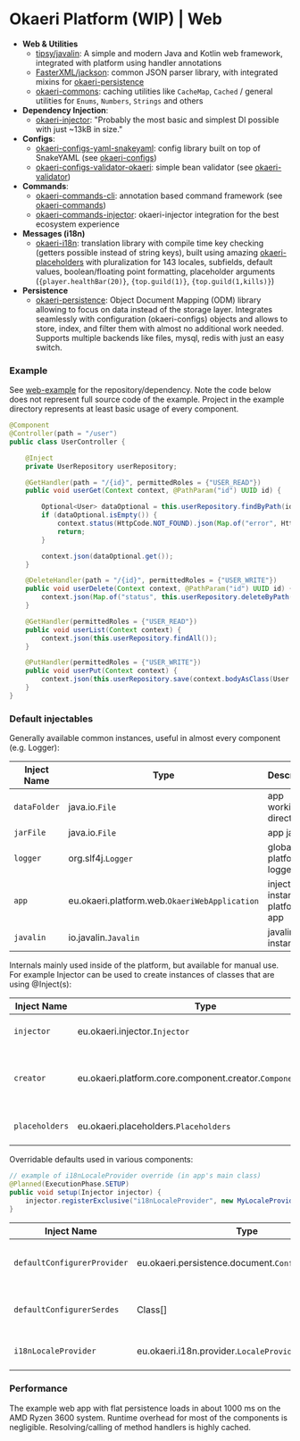 # Okaeri Platform (WIP) | Web


- **Web & Utilities**
    - [tipsy/javalin](https://github.com/tipsy/javalin): A simple and modern Java and Kotlin web framework, integrated with platform using handler annotations
    - [FasterXML/jackson](https://github.com/FasterXML/jackson): common JSON parser library, with integrated mixins for [okaeri-persistence](https://github.com/OkaeriPoland/okaeri-persistence)
    - [okaeri-commons](https://github.com/OkaeriPoland/okaeri-commons): caching utilities like `CacheMap`, `Cached` / general utilities for `Enums`, `Numbers`, `Strings` and others
- **Dependency Injection**:
    - [okaeri-injector](https://github.com/OkaeriPoland/okaeri-injector): "Probably the most basic and simplest DI possible with just ~13kB in size."
- **Configs**:
    - [okaeri-configs-yaml-snakeyaml](https://github.com/OkaeriPoland/okaeri-configs/tree/master/yaml-bukkit): config library built on top of SnakeYAML (see [okaeri-configs](https://github.com/OkaeriPoland/okaeri-configs))
    - [okaeri-configs-validator-okaeri](https://github.com/OkaeriPoland/okaeri-configs/tree/master/validator-okaeri): simple bean validator (see [okaeri-validator](https://github.com/OkaeriPoland/okaeri-validator))
- **Commands**:
    - [okaeri-commands-cli](https://github.com/OkaeriPoland/okaeri-commands/tree/master/bukkit): annotation based command framework (see [okaeri-commands](https://github.com/OkaeriPoland/okaeri-commands))
    - [okaeri-commands-injector](https://github.com/OkaeriPoland/okaeri-commands/tree/master/injector): okaeri-injector integration for the best ecosystem experience
- **Messages (i18n)**
    - [okaeri-i18n](https://github.com/OkaeriPoland/okaeri-i18n): translation library with compile time key checking (getters possible instead of string keys),
      built using amazing [okaeri-placeholders](https://github.com/OkaeriPoland/okaeri-placeholders) with pluralization for 143 locales, subfields, default values, boolean/floating point formatting,
      placeholder arguments (`{player.healthBar(20)}`, `{top.guild(1)}`, `{top.guild(1,kills)}`)
- **Persistence**
    - [okaeri-persistence](https://github.com/OkaeriPoland/okaeri-persistence): Object Document Mapping (ODM) library allowing to focus on data instead of the storage layer. Integrates seamlessly
      with configuration (okaeri-configs) objects and allows to store, index, and filter them with almost no additional work needed. Supports multiple backends like files, mysql, redis with just an easy switch.

### Example

See [web-example](https://github.com/OkaeriPoland/okaeri-platform/tree/master/web-example) for the repository/dependency.
Note the code below does not represent full source code of the example. Project in the example directory represents at least basic usage of every component.

```java
@Component
@Controller(path = "/user")
public class UserController {

    @Inject
    private UserRepository userRepository;

    @GetHandler(path = "/{id}", permittedRoles = {"USER_READ"})
    public void userGet(Context context, @PathParam("id") UUID id) {

        Optional<User> dataOptional = this.userRepository.findByPath(id);
        if (dataOptional.isEmpty()) {
            context.status(HttpCode.NOT_FOUND).json(Map.of("error", HttpCode.NOT_FOUND));
            return;
        }

        context.json(dataOptional.get());
    }

    @DeleteHandler(path = "/{id}", permittedRoles = {"USER_WRITE"})
    public void userDelete(Context context, @PathParam("id") UUID id) {
        context.json(Map.of("status", this.userRepository.deleteByPath(id)));
    }

    @GetHandler(permittedRoles = {"USER_READ"})
    public void userList(Context context) {
        context.json(this.userRepository.findAll());
    }

    @PutHandler(permittedRoles = {"USER_WRITE"})
    public void userPut(Context context) {
        context.json(this.userRepository.save(context.bodyAsClass(User.class)));
    }
}
```

### Default injectables

Generally available common instances, useful in almost every component (e.g. Logger):

| Inject Name | Type | Description |
|-|-|-|
| `dataFolder` | java.io.`File` | app working directory |
| `jarFile` | java.io.`File` | app jar file |
| `logger` | org.slf4j.`Logger` | global platform logger |
| `app` | eu.okaeri.platform.web.`OkaeriWebApplication` | injectable instance of platform app |
| `javalin` | io.javalin.`Javalin` | javalin instance |

Internals mainly used inside of the platform, but available for manual use. For example Injector can be used to create instances of classes that are using @Inject(s):

| Inject Name | Type | Description |
|-|-|-|
| `injector` | eu.okaeri.injector.`Injector` | instance of `okaeri-injector` used internally |
| `creator` | eu.okaeri.platform.core.component.creator.`ComponentCreator` | instance of ComponentCreator used for registering components |
| `placeholders` | eu.okaeri.placeholders.`Placeholders` | placeholders instance used for i18n |

Overridable defaults used in various components:

```java
// example of i18nLocaleProvider override (in app's main class)
@Planned(ExecutionPhase.SETUP)
public void setup(Injector injector) {
    injector.registerExclusive("i18nLocaleProvider", new MyLocaleProvider());
}
```

| Inject Name | Type | Description |
|-|-|-|
| `defaultConfigurerProvider` | eu.okaeri.persistence.document.`ConfigurerProvider` | default configuration provider for @Configuration, @Messages and others |
| `defaultConfigurerSerdes` | Class[] | list of default OkaeriSerdesPack(s) classes to be used with `defaultConfigurerProvider` |
| `i18nLocaleProvider` | eu.okaeri.i18n.provider.`LocaleProvider` | platform's locale provider for i18n components e.g. commands |

### Performance

The example web app with flat persistence loads in about 1000 ms on the AMD Ryzen 3600 system. 
Runtime overhead for most of the components is negligible. Resolving/calling of method handlers is highly cached.

